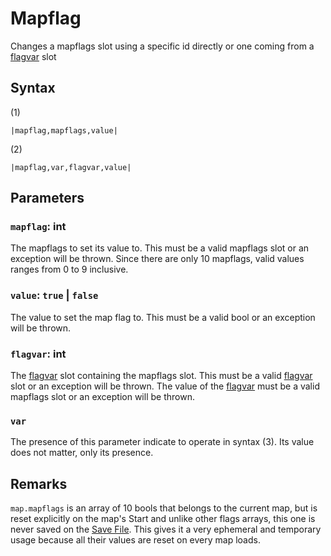 # Mapflag

Changes a mapflags slot using a specific id directly or one coming from a [flagvar](../../../Flags%20arrays/flagvar.md) slot

## Syntax

(1)

````
|mapflag,mapflags,value|
````

(2)

````
|mapflag,var,flagvar,value|
````

## Parameters

### `mapflag`: int

The mapflags to set its value to. This must be a valid mapflags slot or an exception will be thrown. Since there are only 10 mapflags, valid values ranges from 0 to 9 inclusive.

### `value`: `true` | `false`

The value to set the map flag to. This must be a valid bool or an exception will be thrown.

### `flagvar`: int

The [flagvar](../../../Flags%20arrays/flagvar.md) slot containing the mapflags slot. This must be a valid [flagvar](../../../Flags%20arrays/flagvar.md) slot or an exception will be thrown. The value of the [flagvar](../../../Flags%20arrays/flagvar.md) must be a valid mapflags slot or an exception will be thrown.

### `var`

The presence of this parameter indicate to operate in syntax (3). Its value does not matter, only its presence.

## Remarks

`map.mapflags` is an array of 10 bools that belongs to the current map, but is reset explicitly on the map's Start and unlike other flags arrays, this one is never saved on the [Save File](../../../Data%20format/Save%20File.md). This gives it a very ephemeral and temporary usage because all their values are reset on every map loads.
